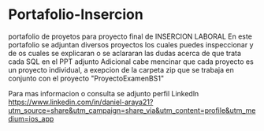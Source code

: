 # Portafolio-Insercion
portafolio de proyetos para proyecto final de INSERCION LABORAL
En este portafolio se adjuntan diversos proyectos los cuales puedes inspeccionar y de os cuales se explicaran o se aclararan las dudas acerca de que trata cada SQL en el PPT adjunto
Adicional cabe mencinar que cada proyecto es un proyecto individual, a exepcion de la carpeta zip que se trabaja en conjunto con el  proyecto "ProyectoExamenBS1"

Para mas informacion o consulta se adjunto perfil Linkedln 
https://www.linkedin.com/in/daniel-araya21?utm_source=share&utm_campaign=share_via&utm_content=profile&utm_medium=ios_app
